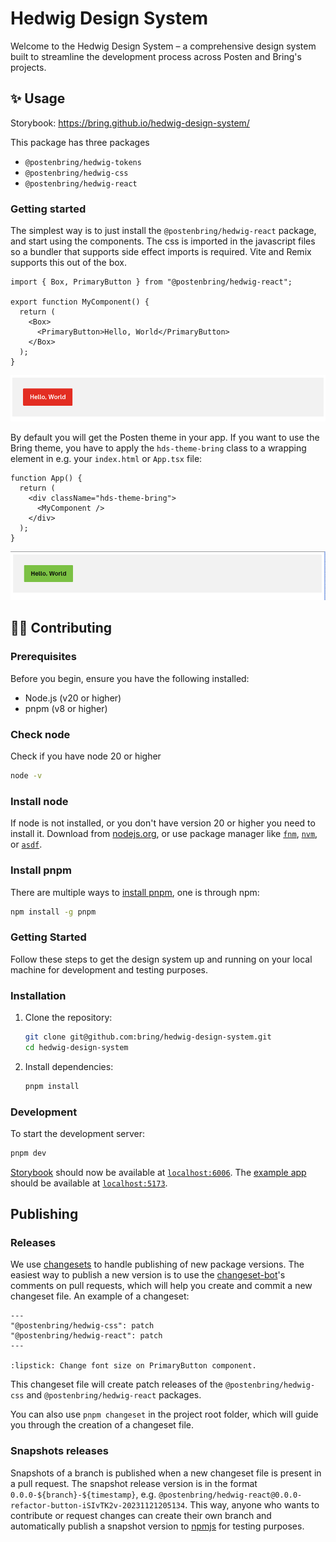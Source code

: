 # Hedwig Design System

Welcome to the Hedwig Design System – a comprehensive design system built to streamline the development process across Posten and Bring's projects.

## ✨ Usage

Storybook: https://bring.github.io/hedwig-design-system/

This package has three packages

- `@postenbring/hedwig-tokens`
- `@postenbring/hedwig-css`
- `@postenbring/hedwig-react`

### Getting started

The simplest way is to just install the `@postenbring/hedwig-react` package, and start using the components. The css is imported in the javascript files so a bundler that supports side effect imports is required. Vite and Remix supports this out of the box.

```tsx
import { Box, PrimaryButton } from "@postenbring/hedwig-react";

export function MyComponent() {
  return (
    <Box>
      <PrimaryButton>Hello, World</PrimaryButton>
    </Box>
  );
}
```

![Button inside Box with Posten theme](screenshots/box-and-button-posten-theme.png)

By default you will get the Posten theme in your app. If you want to use the Bring theme, you have to apply the `hds-theme-bring` class to a wrapping element in e.g. your `index.html` or `App.tsx` file:

```tsx
function App() {
  return (
    <div className="hds-theme-bring">
      <MyComponent />
    </div>
  );
}
```

![Button inside Box with Bring theme](screenshots/box-and-button-bring-theme.png)

## 🧑‍💻 Contributing

### Prerequisites

Before you begin, ensure you have the following installed:

- Node.js (v20 or higher)
- pnpm (v8 or higher)

### Check node

Check if you have node 20 or higher

```bash
node -v
```

### Install node

If node is not installed, or you don't have version 20 or higher you need to install it. Download from [nodejs.org](https://nodejs.org/en/download/), or use package manager like [`fnm`](https://github.com/Schniz/fnm), [`nvm`](https://github.com/nvm-sh/nvm), or [`asdf`](https://github.com/asdf-vm/asdf).

### Install pnpm

There are multiple ways to [install pnpm](https://pnpm.io/installation), one is through npm:

```bash
npm install -g pnpm
```

### Getting Started

Follow these steps to get the design system up and running on your local machine for development and testing purposes.

### Installation

1. Clone the repository:
   ```bash
   git clone git@github.com:bring/hedwig-design-system.git
   cd hedwig-design-system
   ```
2. Install dependencies:
   ```bash
   pnpm install
   ```

### Development

To start the development server:

```bash
pnpm dev
```

[Storybook](https://storybook.js.org/) should now be available at [`localhost:6006`](http://localhost:6006). The [example app](apps/example/) should be available at [`localhost:5173`](http://localhost:5173).

## Publishing

### Releases

We use [changesets](https://github.com/changesets/changesets) to handle publishing of new package versions. The easiest way to publish a new version is to use the [changeset-bot](https://github.com/apps/changeset-bot)'s comments on pull requests, which will help you create and commit a new changeset file. An example of a changeset:

```
---
"@postenbring/hedwig-css": patch
"@postenbring/hedwig-react": patch
---

:lipstick: Change font size on PrimaryButton component.
```

This changeset file will create patch releases of the `@postenbring/hedwig-css` and `@postenbring/hedwig-react` packages.

You can also use `pnpm changeset` in the project root folder, which will guide you through the creation of a changeset file.

### Snapshots releases

Snapshots of a branch is published when a new changeset file is present in a pull request. The snapshot release version is in the format `0.0.0-${branch}-${timestamp}`, e.g. `@postenbring/hedwig-react@0.0.0-refactor-button-iSIvTK2v-20231121205134`. This way, anyone who wants to contribute or request changes can create their own branch and automatically publish a snapshot version to [npmjs](https://www.npmjs.com/) for testing purposes.
